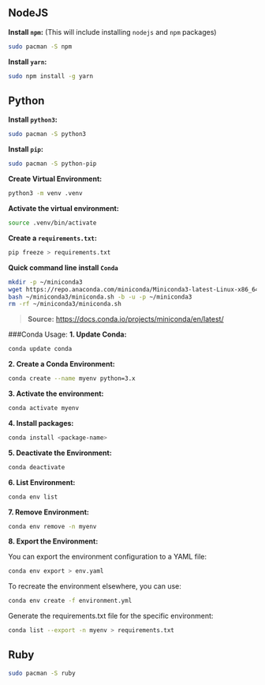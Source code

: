 ## NodeJS

**Install `npm`:** (This will include installing `nodejs` and `npm` packages)

```sh
sudo pacman -S npm
```

**Install `yarn`:**

```sh
sudo npm install -g yarn
```

## Python

**Install `python3`:**
```sh
sudo pacman -S python3
```

**Install `pip`:**
```sh
sudo pacman -S python-pip
```

**Create Virtual Environment:**
```sh
python3 -m venv .venv
```

**Activate the virtual environment:**
```sh
source .venv/bin/activate
```

**Create a `requirements.txt`:**
```sh
pip freeze > requirements.txt
```

**Quick command line install `Conda`**
```sh
mkdir -p ~/miniconda3
wget https://repo.anaconda.com/miniconda/Miniconda3-latest-Linux-x86_64.sh -O ~/miniconda3/miniconda.sh
bash ~/miniconda3/miniconda.sh -b -u -p ~/miniconda3
rm -rf ~/miniconda3/miniconda.sh
```
> **Source:** https://docs.conda.io/projects/miniconda/en/latest/

###Conda Usage:
**1. Update Conda:**
```sh
conda update conda
```

**2. Create a Conda Environment:**
```sh
conda create --name myenv python=3.x
```

**3. Activate the environment:**
```sh
conda activate myenv
```

**4. Install packages:**
```sh
conda install <package-name>
```

**5. Deactivate the Environment:**
```sh
conda deactivate
```

**6. List Environment:**
```sh
conda env list
```

**7. Remove Environment:**
```sh
conda env remove -n myenv
```

**8. Export the Environment:**

You can export the environment configuration to a YAML file:

```sh
conda env export > env.yaml
```

To recreate the environment elsewhere, you can use:
```sh
conda env create -f environment.yml
```

Generate the requirements.txt file for the specific environment:
```sh
conda list --export -n myenv > requirements.txt
```

## Ruby

```sh
sudo pacman -S ruby
```
